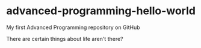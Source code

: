 # advanced-programming-hello-world
My first Advanced Programming repository on GitHub

There are certain things about life aren't there?
